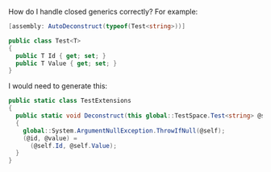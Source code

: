 How do I handle closed generics correctly? For example:

```c#
[assembly: AutoDeconstruct(typeof(Test<string>))]

public class Test<T>
{ 
  public T Id { get; set; }
  public T Value { get; set; }
}
```

I would need to generate this:

```c#
public static class TestExtensions
{
  public static void Deconstruct(this global::TestSpace.Test<string> @self, out string @id, out string @value)
  {
    global::System.ArgumentNullException.ThrowIfNull(@self);
    (@id, @value) =
      (@self.Id, @self.Value);
  }
}
```